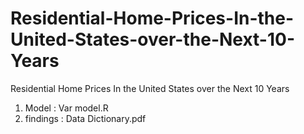 # Residential-Home-Prices-In-the-United-States-over-the-Next-10-Years
Residential Home Prices In the United States over the Next 10 Years


1. Model : Var model.R
1. findings : Data Dictionary.pdf

